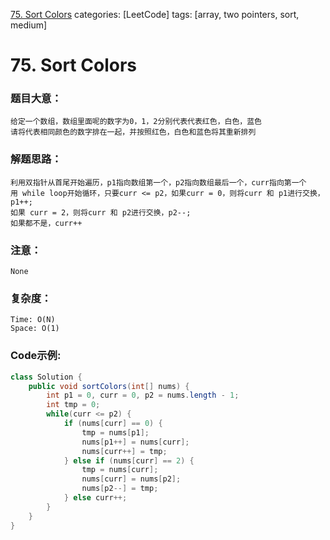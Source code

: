 [75. Sort Colors](https://leetcode.com/problems/sort-colors/)
categories: [LeetCode]
tags: [array, two pointers, sort, medium] 
# 75. Sort Colors
### 题目大意：
    给定一个数组，数组里面呢的数字为0，1，2分别代表代表红色，白色，蓝色
    请将代表相同颜色的数字排在一起，并按照红色，白色和蓝色将其重新排列
### 解题思路：
    利用双指针从首尾开始遍历，p1指向数组第一个，p2指向数组最后一个，curr指向第一个
    用 while loop开始循环，只要curr <= p2，如果curr = 0，则将curr 和 p1进行交换，p1++;
    如果 curr = 2，则将curr 和 p2进行交换，p2--;
    如果都不是，curr++
### 注意：
    None
### 复杂度：
    Time: O(N)
    Space: O(1)
### Code示例:
```Java
class Solution {
    public void sortColors(int[] nums) {
        int p1 = 0, curr = 0, p2 = nums.length - 1;
        int tmp = 0;
        while(curr <= p2) {
            if (nums[curr] == 0) {
                tmp = nums[p1];
                nums[p1++] = nums[curr];
                nums[curr++] = tmp;
            } else if (nums[curr] == 2) {
                tmp = nums[curr];
                nums[curr] = nums[p2];
                nums[p2--] = tmp;
            } else curr++;
        }
    }
}
```
